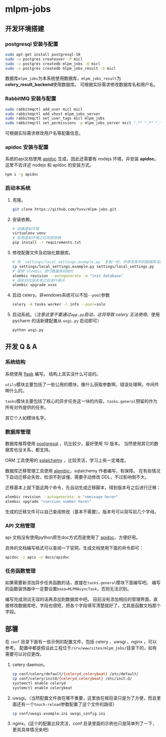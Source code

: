 # mlpm-jobs

## 开发环境搭建

### postgresql 安装与配置

```bash
sudo apt-get install postgresql-10
sudo -u postgres createuser -P micl
sudo -u postgres createdb mlpm_jobs -O micl
sudo -u postgres createdb mlpm_jobs_result -O micl
```

数据库`mlpm_jobs`为本系统使用数据库，`mlpm_jobs_result`为**celery_result_backend**使用数据库。
可根据实际需求修改数据库名和用户名。

### RabbitMQ 安装与配置

```bash
sudo rabbitmqctl add_user micl micl
sudo rabbitmqctl add_vhost mlpm_jobs_server
sudo rabbitmqctl set_user_tags micl mlpm_jobs
sudo rabbitmqctl set_permissions -p mlpm_jobs_server micl ".*" ".*" ".*"
```

可根据实际需求修改用户名等配置信息。


### apidoc 安装与配置

系统的api文档使用 [apidoc](http://apidocjs.com) 生成，因此还需要有 nodejs 环境，并安装 **apidoc**。
这里不去详述 nodejs 和 apidoc 的安装方式。

```bash
npm i -g apidoc
```

### 启动本系统

1. 克隆。
    ```bash
    git clone https://github.com/Yuvv/mlpm-jobs.git
    ```

2. 安装依赖。
    ```bash
    # 创建虚拟环境
    virtualenv venv
    # 启用虚拟环境之后安装依赖
    pip install -r requirements.txt
    ```
    
3. 修改配置文件及初始化数据库。
    ```bash
    # 将 `settings/local_settings.example.py` 复制一份，并修改其中的数据库及celery相关配置
    cp settings/local_settings.example.py settings/local_settings.py
    # 使用 alembic 进行数据库初始化
    alembic revision --autogenerate -m "init database"
    # 得到对应版本号之后进行审计
    alembic upgrade xxxx
    ```

4. 启动 celery。非windows系统可以不加`--pool`参数
    ```bash
    celery -A tasks worker -l info --pool=solo
    ```

5. 启动系统。（*注意这里不要通过`app.py`启动，这将导致 celery 无法使用*，使用 pycharm 的话新建配置从 `wsgi.py` 启动即可）
    ```bash
    python wsgi.py
    ```

## 开发 Q & A

### 系统结构

系统使用 [flask](flask.pocoo.org) 编写。
结构上其实没什么可说的。

`utils`模块主要包括了一些公用的模块，像什么获取参数啊，错误处理啊，中间件啊什么的。

`tasks`模块主要包括了核心的异步任务这一块的内容。`tasks.general`预留的作为所有对外提供的任务。

其它个人如模块名字。

### 数据库管理

数据库推荐使用 [postgresql](https://www.postgresql.org/) ，坑比较少，最好使用 10 版本。
当然使用其它的数据库也没关系，都支持。

ORM 工具使用的 [sqlalchemy](https://www.sqlalchemy.org/) ，比较灵活，学习上有一定难度。

数据库迁移管理工具使用 [alembic](http://alembic.zzzcomputing.com)，sqlalchemy 作者编写，有保障。
在有些情况下自动迁移会失败，检测不到该懂，需要手动修改 DDL，不过影响倒不大。

迁移基本上就下面这两个命令，先自动生成迁移脚本，得到版本号之后进行迁移：
```bash
alembic revision --autogenerate -m "<message here>"
alembic upgrade "<version number here>"
```
生成的迁移文件可以自己查阅修改（基本不需要）。版本号可以简写前几个字母。

### API 文档管理

api 文档没有使用python原生doc方式而是使用了 [apidoc](http://apidocjs.com)，方便好用。

具体的文档编写格式可以查阅一下官网，生成文档使用下面的命令即可：
```bash
apidoc -i apis -o docs/apidoc
```

### 任务函数管理

如果需要新添加异步任务函数的话，直接在`tasks.general`模块下面编写吧。
编写的函数装饰器中一定要设置`base=MLPMAsyncTask`，否则无法识别。

编写完成测试无误的话再添加到数据库中吧。
目前没有添加相应的管理界面，直接修改数据库吧，字段也很短，把各个字段填写清楚就好了，尤其是函数文档那个字段。


## 部署

在 `conf` 目录下面有一些示例的配置文件，包括 celery 、uwsgi 、nginx ，可以参考。
配置中都是假设此工程位于`/srv/www/sites/mlpm_jobs/`目录下的，如有需要可以对应更改。

1. celery daemon。
    ```bash
    cp conf/celery/default/{celeryd,celerybeat} /etc/default/
    cp conf/celery/initd/{celeryd,celerybeat} /etc/init.d/
    systemctl enable celeryd
    systemctl enable celerybeat
    ```

2. uwsgi。（当然配置文件放在哪不重要，这里放在根目录只是为了方便，而且里面还有一个`touch-reload`参数配置了这个文件的路径）
    ```bash
    cp conf/uwsgi.example.ini uwsgi_config.ini
    ```
3. nginx。(这个的配置比较灵活，conf 目录里面的示例也只是简单列了一下，更具具体情况来吧)
